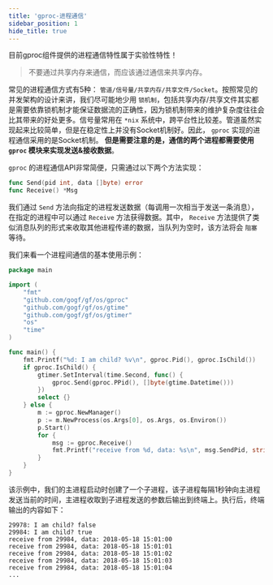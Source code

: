 ```yaml
---
title: 'gproc-进程通信'
sidebar_position: 1
hide_title: true
---
```


目前gproc组件提供的进程通信特性属于实验性特性！

> 不要通过共享内存来通信，而应该通过通信来共享内存。

常见的进程通信方式有5种： `管道/信号量/共享内存/共享文件/Socket`。按照常见的并发架构的设计来讲，我们尽可能地少用 `锁机制`，包括共享内存/共享文件其实都是需要依靠锁机制才能保证数据流的正确性，因为锁机制带来的维护复杂度往往会比其带来的好处更多。信号量常用在 `*nix` 系统中，跨平台性比较差。管道虽然实现起来比较简单，但是在稳定性上并没有Socket机制好。因此， `gproc` 实现的进程通信采用的是Socket机制。 **但是需要注意的是，通信的两个进程都需要使用 `gproc` 模块来实现发送&接收数据**。

`gproc` 的进程通信API非常简便，只需通过以下两个方法实现：

```go
func Send(pid int, data []byte) error
func Receive() *Msg

```

我们通过 `Send` 方法向指定的进程发送数据（每调用一次相当于发送一条消息），在指定的进程中可以通过 `Receive` 方法获得数据。其中， `Receive` 方法提供了类似消息队列的形式来收取其他进程传递的数据，当队列为空时，该方法将会 `阻塞` 等待。

我们来看一个进程间通信的基本使用示例：

```go
package main

import (
    "fmt"
    "github.com/gogf/gf/os/gproc"
    "github.com/gogf/gf/os/gtime"
    "github.com/gogf/gf/os/gtimer"
    "os"
    "time"
)

func main() {
    fmt.Printf("%d: I am child? %v\n", gproc.Pid(), gproc.IsChild())
    if gproc.IsChild() {
        gtimer.SetInterval(time.Second, func() {
            gproc.Send(gproc.PPid(), []byte(gtime.Datetime()))
        })
        select {}
    } else {
        m := gproc.NewManager()
        p := m.NewProcess(os.Args[0], os.Args, os.Environ())
        p.Start()
        for {
            msg := gproc.Receive()
            fmt.Printf("receive from %d, data: %s\n", msg.SendPid, string(msg.Data))
        }
    }
}
```

该示例中，我们的主进程启动时创建了一个子进程，该子进程每隔1秒钟向主进程发送当前的时间，主进程收取到子进程发送的参数后输出到终端上。执行后，终端输出的内容如下：

```shell
29978: I am child? false
29984: I am child? true
receive from 29984, data: 2018-05-18 15:01:00
receive from 29984, data: 2018-05-18 15:01:01
receive from 29984, data: 2018-05-18 15:01:02
receive from 29984, data: 2018-05-18 15:01:03
receive from 29984, data: 2018-05-18 15:01:04
...
```